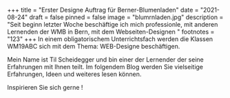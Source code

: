 +++
title = "Erster Designe Auftrag für Berner-Blumenladen"
date = "2021-08-24"
draft = false
pinned = false
image = "blumrnladen.jpg"
description = "Seit beginn letzter Woche beschäftige  ich mich professionle, mit anderen Lernenden der WMB in Bern, mit dem Webseiten-Designen "
footnotes = "123"
+++
In einem obligatorischem Unterrichtsfach werden die Klassen WM19ABC sich mit dem Thema: WEB-Designe beschäftigen.

Mein Name ist Til Scheidegger und bin einer der Lernender der seine Erfahrungen mit Ihnen teilt. Im folgendem Blog werden Sie vielseitige Erfahrungen, Ideen und weiteres lesen können. 



Inspirieren Sie sich gerne !